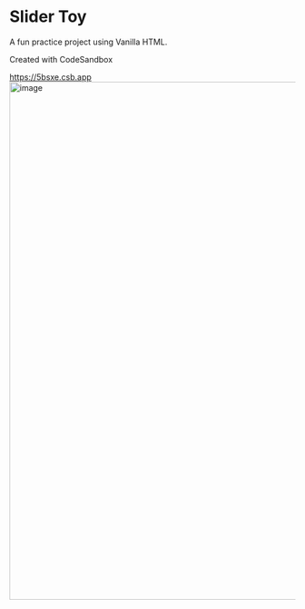 # Slider Toy

A fun practice project using Vanilla HTML.

Created with CodeSandbox

https://5bsxe.csb.app
<img width="913" alt="image" src="https://user-images.githubusercontent.com/40841493/133626327-eb698f33-3648-4877-997e-2abba092b79f.png">
